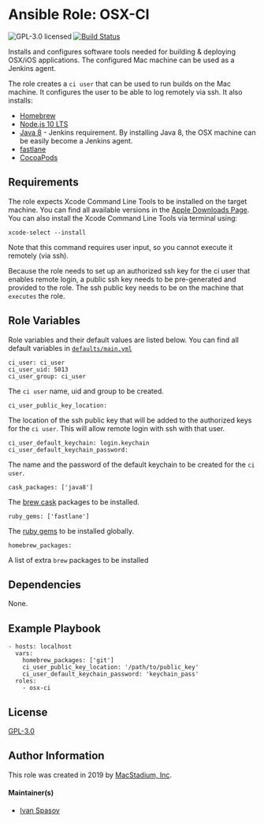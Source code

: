# Ansible Role: OSX-CI

![GPL-3.0 licensed][badge-license]
[![Build Status](https://github.com/macstadium/ansible-role-osx-ci/workflows/Publish%20role/badge.svg?branch=master)](https://github.com/macstadium/ansible-role-osx-ci/actions?query=workflow%3A%22Publish+role%22+branch%3Amaster)

Installs and configures software tools needed for building & deploying OSX/iOS applications.
The configured Mac machine can be used as a Jenkins agent.

The role creates a `ci user` that can be used to run builds on the Mac machine. It configures the user to be able to log remotely via ssh.
It also installs:

* [Homebrew][homebrew]
* [Node.js 10 LTS][node10]
* [Java 8][java8] - Jenkins requirement. By installing Java 8, the OSX machine can be easily become a Jenkins agent.
* [fastlane][fastlane]
* [CocoaPods][cocoapods]

## Requirements

The role expects Xcode Command Line Tools to be installed on the target machine. You can find all available versions in the [Apple Downloads Page][apple-downloads].
You can also install the Xcode Command Line Tools via terminal using:

    xcode-select --install

Note that this command requires user input, so you cannot execute it remotely (via ssh).

Because the role needs to set up an authorized ssh key for the ci user that enables remote login, a public ssh key needs to be pre-generated and provided to the role.
The ssh public key needs to be on the machine that `executes` the role.

## Role Variables

Role variables and their default values are listed below.
You can find all default variables in [`defaults/main.yml`](defaults/main.yml)

    ci_user: ci_user
    ci_user_uid: 5013
    ci_user_group: ci_user

The `ci user` name, uid and group to be created.

    ci_user_public_key_location:

The location of the ssh public key that will be added to the authorized keys for the `ci user`. This will allow remote login with ssh with that user.

    ci_user_default_keychain: login.keychain
    ci_user_default_keychain_password:

The name and the password of the default keychain to be created for the `ci user`.

    cask_packages: ['java8']

The [brew cask][brew-cask] packages to be installed.

    ruby_gems: ['fastlane']

The [ruby gems][ruby-gems] to be installed globally.

    homebrew_packages:

A list of extra `brew` packages to be installed

## Dependencies

None.

## Example Playbook

    - hosts: localhost
      vars:
        homebrew_packages: ['git']
        ci_user_public_key_location: '/path/to/public_key'
        ci_user_default_keychain_password: 'keychain_pass'
      roles:
        - osx-ci

## License

[GPL-3.0][link-license]

## Author Information

This role was created in 2019 by [MacStadium, Inc][macstadium].

#### Maintainer(s)

- [Ivan Spasov](https://github.com/ispasov)

[macstadium]: https://www.macstadium.com/
[homebrew]: https://brew.sh/
[node10]: https://nodejs.org/en/blog/release/v10.13.0/
[java8]: https://www.oracle.com/technetwork/java/javase/overview/java8-2100321.html
[fastlane]: https://fastlane.tools/
[cocoapods]: https://cocoapods.org/
[brew-cask]: https://github.com/Homebrew/homebrew-cask
[ruby-gems]: https://rubygems.org/
[badge-license]: https://img.shields.io/badge/License-GPL3-green.svg
[link-license]: https://raw.githubusercontent.com/macstadium/ansible-role-osx-ci/master/LICENSE
[apple-downloads]: https://developer.apple.com/download/more/